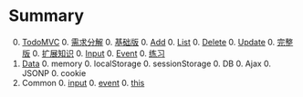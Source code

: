 # Summary

<!--0. [Web Development](toolkit/README.md)
    0. [Building house](toolkit/building.md)
        0. [Structure: HTML](toolkit/html.md)
        0. [Decoration: CSS](toolkit/css.md)
        0. [Interaction: Javascript](toolkit/js.md)
    0. [toolkit](toolkit/toolkit.md)
    0. [Debug](toolkit/debug.md)-->
0. [TodoMVC](TodoMVC/README.md)
    0. [需求分解](TodoMVC/requirements.md)
    0. [基础版](TodoMVC/basic.md)
        0. [Add](TodoMVC/basic-add.md) 
        0. [List](TodoMVC/basic-list.md) 
        0. [Delete](TodoMVC/basic-delete.md) 
        0. [Update](TodoMVC/basic-update.md) 
    0. [完整版](TodoMVC/full.md)
    0. [扩展知识](TodoMVC/extension.md)
        0. [Input](common/input.md) 
        0. [Event](common/event.md)
    0. [练习](TodoMVC/exercise.md)
0. [Data](./data/index.md)
    0. memory
    0. localStorage
    0. sessionStorage
    0. DB
    0. Ajax
    0. JSONP
    0. cookie
0. Common
    0. [input](common/input.md) 
    0. [event](common/event.md) 
    0. [this](common/this.md)